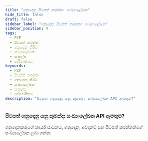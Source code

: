 ```yaml
---
title: "ගනුදෙනු පිටපත් කරන්න: සංඛ්‍යාලේඛන"
hide_title: false
draft: false
sidebar_label: "ගනුදෙනු පිටපත් කරන්න: සංඛ්‍යාලේඛන"
sidebar_position: 4
tags:
  - P2P
  - පිටපත් කරන්න
  - ගනුදෙනු කිරීම
  - සංඛ්‍යාලේඛන
  - සංකල්ප
  - පාරිභාෂිතය
keywords:
  - P2P
  - පිටපත් කරන්න
  - ගනුදෙනු කිරීම
  - සංඛ්‍යාලේඛන
  - සංකල්ප
  - පාරිභාෂිතය
description: "පිටපත් ගනුදෙනු යනු කුමක්ද: සංඛ්‍යාලේඛන API ඇමතුම?"
---
```


### පිටපත් ගනුදෙනු යනු කුමක්ද: සංඛ්‍යාලේඛන API ඇමතුම?

ගනුදෙනුකරුගේ කාර්ය සාධනය, ගනුදෙනු, අවදානම් සහ පිටපත් කරන්නන්ගේ සංඛ්‍යාලේඛන ලබා ගන්න.
